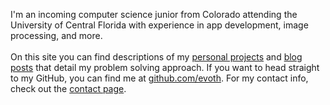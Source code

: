 I'm an incoming computer science junior from Colorado attending the University of Central Florida with experience in app development, image processing, and more.
\
\
On this site you can find descriptions of my [personal projects](/projects) and [blog posts](/posts) that detail my problem solving approach. If you want to head straight to my GitHub, you can find me at [github.com/evoth](https://github.com/evoth). For my contact info, check out the [contact page](/contact).